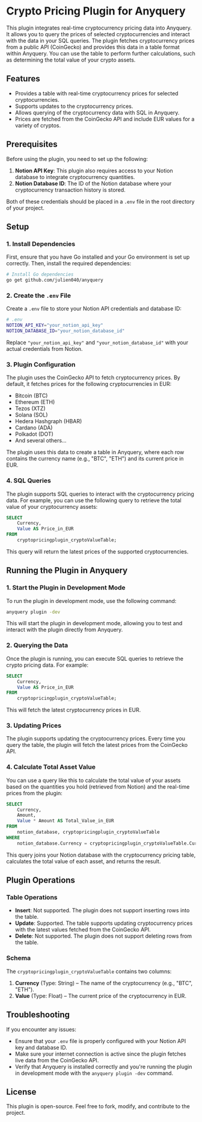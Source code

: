 # Crypto Pricing Plugin for Anyquery

This plugin integrates real-time cryptocurrency pricing data into Anyquery. It allows you to query the prices of selected cryptocurrencies and interact with the data in your SQL queries. The plugin fetches cryptocurrency prices from a public API (CoinGecko) and provides this data in a table format within Anyquery. You can use the table to perform further calculations, such as determining the total value of your crypto assets.

## Features

- Provides a table with real-time cryptocurrency prices for selected cryptocurrencies.
- Supports updates to the cryptocurrency prices.
- Allows querying of the cryptocurrency data with SQL in Anyquery.
- Prices are fetched from the CoinGecko API and include EUR values for a variety of cryptos.

## Prerequisites

Before using the plugin, you need to set up the following:

1. **Notion API Key**: This plugin also requires access to your Notion database to integrate cryptocurrency quantities.
2. **Notion Database ID**: The ID of the Notion database where your cryptocurrency transaction history is stored.

Both of these credentials should be placed in a `.env` file in the root directory of your project.

## Setup

### 1. Install Dependencies

First, ensure that you have Go installed and your Go environment is set up correctly. Then, install the required dependencies:

```bash
# Install Go dependencies
go get github.com/julien040/anyquery
```

### 2. Create the `.env` File

Create a `.env` file to store your Notion API credentials and database ID:

```bash
# .env
NOTION_API_KEY="your_notion_api_key"
NOTION_DATABASE_ID="your_notion_database_id"
```

Replace `"your_notion_api_key"` and `"your_notion_database_id"` with your actual credentials from Notion.

### 3. Plugin Configuration

The plugin uses the CoinGecko API to fetch cryptocurrency prices. By default, it fetches prices for the following cryptocurrencies in EUR:

- Bitcoin (BTC)
- Ethereum (ETH)
- Tezos (XTZ)
- Solana (SOL)
- Hedera Hashgraph (HBAR)
- Cardano (ADA)
- Polkadot (DOT)
- And several others...

The plugin uses this data to create a table in Anyquery, where each row contains the currency name (e.g., "BTC", "ETH") and its current price in EUR.

### 4. SQL Queries

The plugin supports SQL queries to interact with the cryptocurrency pricing data. For example, you can use the following query to retrieve the total value of your cryptocurrency assets:

```sql
SELECT 
    Currency, 
    Value AS Price_in_EUR
FROM 
    cryptopricingplugin_cryptoValueTable;
```

This query will return the latest prices of the supported cryptocurrencies.

## Running the Plugin in Anyquery

### 1. Start the Plugin in Development Mode

To run the plugin in development mode, use the following command:

```bash
anyquery plugin -dev
```

This will start the plugin in development mode, allowing you to test and interact with the plugin directly from Anyquery.

### 2. Querying the Data

Once the plugin is running, you can execute SQL queries to retrieve the crypto pricing data. For example:

```sql
SELECT 
    Currency, 
    Value AS Price_in_EUR
FROM 
    cryptopricingplugin_cryptoValueTable;
```

This will fetch the latest cryptocurrency prices in EUR.

### 3. Updating Prices

The plugin supports updating the cryptocurrency prices. Every time you query the table, the plugin will fetch the latest prices from the CoinGecko API. 

### 4. Calculate Total Asset Value

You can use a query like this to calculate the total value of your assets based on the quantities you hold (retrieved from Notion) and the real-time prices from the plugin:

```sql
SELECT 
    Currency, 
    Amount, 
    Value * Amount AS Total_Value_in_EUR
FROM 
    notion_database, cryptopricingplugin_cryptoValueTable
WHERE 
    notion_database.Currency = cryptopricingplugin_cryptoValueTable.Currency;
```

This query joins your Notion database with the cryptocurrency pricing table, calculates the total value of each asset, and returns the result.

## Plugin Operations

### Table Operations

- **Insert**: Not supported. The plugin does not support inserting rows into the table.
- **Update**: Supported. The table supports updating cryptocurrency prices with the latest values fetched from the CoinGecko API.
- **Delete**: Not supported. The plugin does not support deleting rows from the table.

### Schema

The `cryptopricingplugin_cryptoValueTable` contains two columns:

1. **Currency** (Type: String) – The name of the cryptocurrency (e.g., "BTC", "ETH").
2. **Value** (Type: Float) – The current price of the cryptocurrency in EUR.

## Troubleshooting

If you encounter any issues:

- Ensure that your `.env` file is properly configured with your Notion API key and database ID.
- Make sure your internet connection is active since the plugin fetches live data from the CoinGecko API.
- Verify that Anyquery is installed correctly and you're running the plugin in development mode with the `anyquery plugin -dev` command.

## License

This plugin is open-source. Feel free to fork, modify, and contribute to the project.
